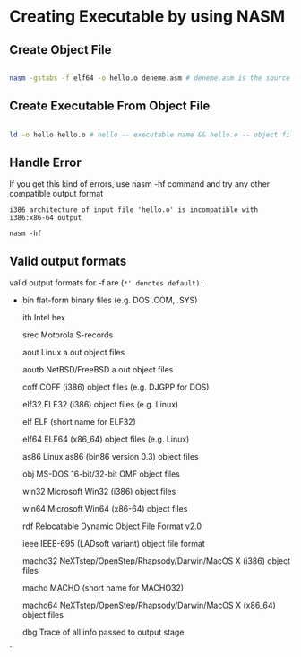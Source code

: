 # Creating Executable by using NASM


## Create Object File

```bash

nasm -gstabs -f elf64 -o hello.o deneme.asm # deneme.asm is the source code, hello.o is the object file name.

```



## Create Executable From Object File

```bash

ld -o hello hello.o # hello -- executable name && hello.o -- object file

```

## Handle Error

If you get this kind of errors, use nasm -hf command and try any other compatible output format


`i386 architecture of input file 'hello.o' is incompatible with i386:x86-64 output`


```nasm -hf```

## Valid output formats

valid output formats for -f are (`*' denotes default):
`
  * bin       flat-form binary files (e.g. DOS .COM, .SYS)
  
    ith       Intel hex
    
    srec      Motorola S-records
    
    aout      Linux a.out object files
    
    aoutb     NetBSD/FreeBSD a.out object files
    
    coff      COFF (i386) object files (e.g. DJGPP for DOS)
    
    elf32     ELF32 (i386) object files (e.g. Linux)
    
    elf       ELF (short name for ELF32) 
    
    elf64     ELF64 (x86_64) object files (e.g. Linux)
    
    as86      Linux as86 (bin86 version 0.3) object files
    
    obj       MS-DOS 16-bit/32-bit OMF object files
    
    win32     Microsoft Win32 (i386) object files
    
    win64     Microsoft Win64 (x86-64) object files
    
    rdf       Relocatable Dynamic Object File Format v2.0
    
    ieee      IEEE-695 (LADsoft variant) object file format
    
    macho32   NeXTstep/OpenStep/Rhapsody/Darwin/MacOS X (i386) object files
    
    macho     MACHO (short name for MACHO32)
    
    macho64   NeXTstep/OpenStep/Rhapsody/Darwin/MacOS X (x86_64) object files
    
    dbg       Trace of all info passed to output stage
    
`    
